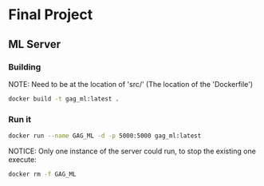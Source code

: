 # Final Project
## ML Server
### Building
NOTE: Need to be at the location of 'src/' (The location of the 'Dockerfile')
```bash
docker build -t gag_ml:latest .
``` 
### Run it
```bash
docker run --name GAG_ML -d -p 5000:5000 gag_ml:latest
```
NOTICE: Only one instance of the server could run, to stop the existing one execute:
```bash
docker rm -f GAG_ML
```
